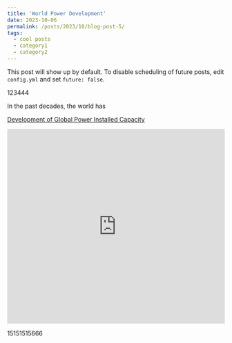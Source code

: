 ```yaml
---
title: 'World Power Development'
date: 2023-10-06
permalink: /posts/2023/10/blog-post-5/
tags:
  - cool posts
  - category1
  - category2
---
```


This post will show up by default. To disable scheduling of future posts, edit `config.yml` and set `future: false`. 

123444

In the past decades, the world has 

[Development of Global Power Installed Capacity](http://prelude0324.github.io/academic_pages/images/Power_2022_v1.html)

<iframe src="http://prelude0324.github.io/academic_pages/assets/Power_2022_v1.html" frameborder=0 src="show_years" width="100%" height="450"></iframe>

15151515666

